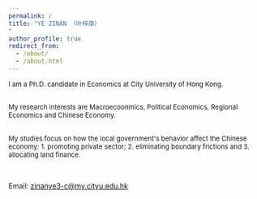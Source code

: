```yaml
---
permalink: /
title: "YE ZINAN （叶梓南）
"
author_profile: true
redirect_from: 
  - /about/
  - /about.html
---
```





<font size="2">
I am a Ph.D. candidate in Economics at City University of Hong Kong. <br><br>

My research interests are Macroecoonmics, Political Economics, Regional Economics and Chinese Economy. <br><br>

My studies focus on how the local government's behavior affect the Chinese economy: 1. promoting private sector; 2. eliminating boundary frictions and 3. allocating land finance.
</font>

<br>

Email: <a href="mailto:zinanye3-c@my.cityu.edu.hk">zinanye3-c@my.cityu.edu.hk</a>

